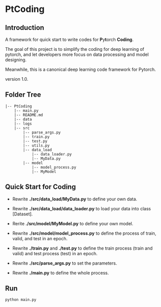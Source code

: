 # PtCoding

## Introduction
A framework for quick start to write codes for **P**y**t**orch **Coding**.

The goal of this project is to simplify the coding for deep learning of pytorch, and let developers more focus on data processing and model designing.

Meanwhile, this is a canonical deep learning code framework for Pytorch.

version 1.0.

## Folder Tree

```shell
|-- PtCoding
    |-- main.py
    |-- README.md
    |-- data
    |-- logs
    |-- src
        |-- parse_args.py
        |-- train.py
        |-- test.py
        |-- utils.py
        |-- data_load
            |-- data_loader.py
            |-- MyData.py
        |-- model
            |-- model_process.py
            |-- MyModel

```

## Quick Start for Coding

- Rewrite **./src/data_load/MyData.py** to define your own data.

- Rewrite **./src/data_load/data_loader.py** to load your data into class [Dataset].

- Rerite **./src/model/MyModel.py** to define your own model.

- Rewrite **./src/model/model_process.py** to define the process of train, valid, and test in an epoch.

- Rewrite **./train.py** and **./test.py** to define the  train process (train and valid) and test process (test) in an epoch.

- Rewrite **./src/parse_args.py** to set the parameters.

- Rewrite **./main.py** to define the whole process.

## Run

```shell
python main.py
```

